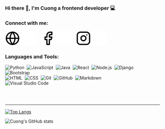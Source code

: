 ### Hi there 👋, I'm Cuong a frontend developer 💻

### Connect with me:

[![website](./img/globe-light.svg)](https://nqcuongdev.me#gh-light-mode-only)
[![website](./img/globe-dark.svg)](https://nqcuongdev.me#gh-dark-mode-only)
&nbsp;&nbsp;
[![website](./img/facebook-light.svg)](https://www.facebook.com/quoccuong8497#gh-light-mode-only)
[![website](./img/facebook-dark.svg)](https://www.facebook.com/quoccuong8497#gh-dark-mode-only)
&nbsp;&nbsp;
[![website](./img/instagram-light.svg)](https://www.instagram.com/nqcuong97#gh-light-mode-only)
[![website](./img/instagram-dark.svg)](https://www.instagram.com/nqcuong97#gh-dark-mode-only)

### Languages and Tools:


![Python](https://img.shields.io/badge/-Python-05122A?style=flat&logo=python)&nbsp;
![JavaScript](https://img.shields.io/badge/-JavaScript-05122A?style=flat&logo=javascript)&nbsp;
![Java](https://img.shields.io/badge/-Java-05122A?style=flat&logo=Java&logoColor=FFA518)&nbsp;
![React](https://img.shields.io/badge/-React-05122A?style=flat&logo=react)&nbsp;
![Node.js](https://img.shields.io/badge/-Node.js-05122A?style=flat&logo=node.js)&nbsp;
![Django](https://img.shields.io/badge/-Django-05122A?style=flat&logo=django&logoColor=092E20)&nbsp;
![Bootstrap](https://img.shields.io/badge/-Bootstrap-05122A?style=flat&logo=bootstrap&logoColor=563D7C)\
![HTML](https://img.shields.io/badge/-HTML-05122A?style=flat&logo=HTML5)&nbsp;
![CSS](https://img.shields.io/badge/-CSS-05122A?style=flat&logo=CSS3&logoColor=1572B6)&nbsp;
![Git](https://img.shields.io/badge/-Git-05122A?style=flat&logo=git)&nbsp;
![GitHub](https://img.shields.io/badge/-GitHub-05122A?style=flat&logo=github)&nbsp;
![Markdown](https://img.shields.io/badge/-Markdown-05122A?style=flat&logo=markdown)\
![Visual Studio Code](https://img.shields.io/badge/-Visual%20Studio%20Code-05122A?style=flat&logo=visual-studio-code&logoColor=007ACC)&nbsp;

<br />
<br />

---

[![Top Langs](https://github-readme-stats.vercel.app/api/top-langs/?username=nqcuongdev&layout=compact)](https://github.com/nqcuongdev/github-readme-stats)

![Cuong's GitHub stats](https://github-readme-stats.vercel.app/api?username=nqcuongdev&show_icons=true&theme=dracula)
